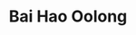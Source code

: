 ---
title: Bai Hao Oolong
type: Oolong
sub-type: Bai Hao Oolong
harvest: Juni 2021
harvest-style: handgepflückt
elevation: 600m
terroir: Emei
cultivar: Qin Xin Da Mu
oxidation: mittel-stark
roasting-level: leicht
roasting-method: ofengeröstet
info: ein stark oxidierter und nur sehr wenig gerösteter offener Oolong, der sein besonderes Aroma durch feine Käferbisse bekommt.

shop: Taiwan Tea Crafts
shop_url: https://www.taiwanteacrafts.com/product/oriental-beauty-superior-grade-oolong-tea
orders: [ ttc1 ]
key: 7
---